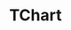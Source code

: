 ---
layout: home

title: TChart
titleTemplate: 一个SVG图表库

hero:
  name: TChart
  text: 基于 SVG 实现的可视化图表库
  tagline: 仅供学习
  actions:
    - theme: brand
      text: 开始
      link: /examples/charts/barChart
    - theme: alt
      text: 在 GitHub 上查看
      link: https://github.com/TAO233-JPG/my_sparrow

features:
  - icon: 💡
    title: SVG图表库
    details: 基于SVG和JavaScript开发
  - icon: 📦
    title: 仅供学习使用
    details: 倾向于可视化的学习，请勿用于实际生产项目

---